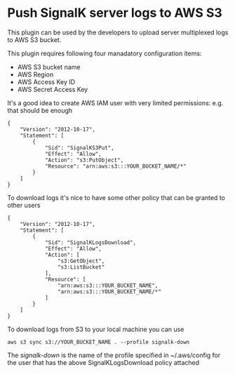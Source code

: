 # Push SignalK server logs to AWS S3

This plugin can be used by the developers to upload server multiplexed logs to AWS S3 bucket.

This plugin requires following four manadatory configuration items:

- AWS S3 bucket name
- AWS Region
- AWS Access Key ID
- AWS Secret Access Key

It's a good idea to create AWS IAM user with very limited permissions: e.g. that should be enough
```
{
    "Version": "2012-10-17",
    "Statement": [
        {
            "Sid": "SignalKS3Put",
            "Effect": "Allow",
            "Action": "s3:PutObject",
            "Resource": "arn:aws:s3:::YOUR_BUCKET_NAME/*"
        }
    ]
}
```
To download logs it's nice to have some other policy that can be granted to other users 
```
{
    "Version": "2012-10-17",
    "Statement": [
        {
            "Sid": "SignalKLogsDownload",
            "Effect": "Allow",
            "Action": [
                "s3:GetObject",
                "s3:ListBucket"
            ],
            "Resource": [
                "arn:aws:s3:::YOUR_BUCKET_NAME",
                "arn:aws:s3:::YOUR_BUCKET_NAME/*"
            ]
        }
    ]
}
```

To download logs from S3 to your local machine you can use 
```
aws s3 sync s3://YOUR_BUCKET_NAME . --profile signalk-down
```

The  *signalk-down* is the name of the profile specified in  ~/.aws/config for the user that has the above 
SignalKLogsDownload policy attached   

